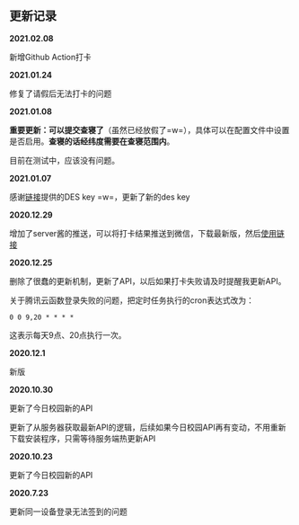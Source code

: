 ## 更新记录

**2021.02.08**

新增Github Action打卡

**2021.01.24**

修复了请假后无法打卡的问题

**2021.01.08**

**重要更新：可以提交查寝了**（虽然已经放假了=w=），具体可以在配置文件中设置是否启用。**查寝的话经纬度需要在查寝范围内**。

目前在测试中，应该没有问题。

**2021.01.07**

感谢[链接](https://github.com/ZimoLoveShuang/auto-sign/issues/38)提供的DES key =w=，更新了新的des key

**2020.12.29**

增加了server酱的推送，可以将打卡结果推送到微信，下载最新版，然后[使用链接](https://blog.neoniou.com/posts/auto-serverless-readme/#6%E3%80%81%E9%85%8D%E7%BD%AE-Server%E9%85%B1%E6%8E%A8%E9%80%81)

**2020.12.25**

删除了很蠢的更新机制，更新了API，以后如果打卡失败请及时提醒我更新API。

关于腾讯云函数登录失败的问题，把定时任务执行的cron表达式改为：

```
0 0 9,20 * * * *
```

这表示每天9点、20点执行一次。

**2020.12.1**

新版

**2020.10.30**

更新了今日校园新的API

更新了从服务器获取最新API的逻辑，后续如果今日校园API再有变动，不用重新下载安装程序，只需等待服务端热更新API

**2020.10.23**

更新了今日校园新的API

**2020.7.23**

更新同一设备登录无法签到的问题